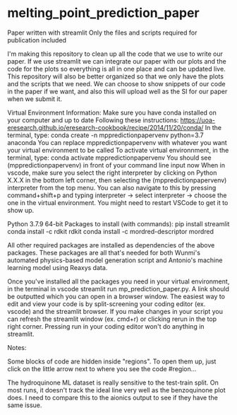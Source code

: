 # melting_point_prediction_paper

Paper written with streamlit
Only the files and scripts required for publication included 

I'm making this repository to clean up all the code that we use to write our paper. If we use streamlit we can integrate our paper with our plots and the code for the plots so everything is all in one place and can be updated live. This repository will also be better organized so that we only have the plots and the scripts that we need. We can choose to show snippets of our code in the paper if we want, and also this will upload well as the SI for our paper when we submit it.

Virtual Environment Information:
    Make sure you have conda installed on your computer and up to date
    Following these instructions: https://uoa-eresearch.github.io/eresearch-cookbook/recipe/2014/11/20/conda/
    In the terminal, type: conda create -n mppredictionpapervenv python=3.7 anaconda
        You can replace mppredictionpapervenv with whatever you want your virtual environment to be called
    To activate virtual environnment, in the terminal, type: conda activate mppredictionpapervenv
        You should see (mppredictionpapervenv) in front of your command line input now
    When in vscode, make sure you select the right interpreter by clicking on Python X.X.X in the bottom left corner, then selecting the (mppredictionpapervenv) interpreter from the top menu. You can also navigate to this by pressing command+shift+p and typing interpreter -> select interpreter -> choose the one in the virtual environment. You might need to restart VSCode to get it to show up.

Python 3.7.9 64-bit
Packages to install (with commands):
    pip install streamlit
    conda install -c rdkit rdkit
    conda install -c mordred-descriptor mordred

All other required packages are installed as dependencies of the above packages. These packages are all that's needed for both Wunmi's automated physics-based model generation script and Antonio's machine learning model using Reaxys data.

Once you've installed all the packages you need in your virtual environment, in the terminal in vscode streamlit run mp_prediction_paper.py. A link should be outputted which you can open in a browser window. The easiest way to edit and  view your code is by split-screening your coding editor (ex. vscode) and the streamlit browser. If you make changes in your script you can refresh the streamlit window (ex. cmd+r) or clicking rerun in the top right corner. Pressing run in your coding editor won't do anything in streamlit.

Notes:

Some blocks of code are hidden inside "regions". To open them up, just click on the little arrow next to where you see the code #region...

The hydroquinone ML dataset is really sensitive to the test-train split. On most runs, it doesn't track the ideal line very well as the benzoquinone plot does. I need to compare this to the aionics output to see if they have the same issue.